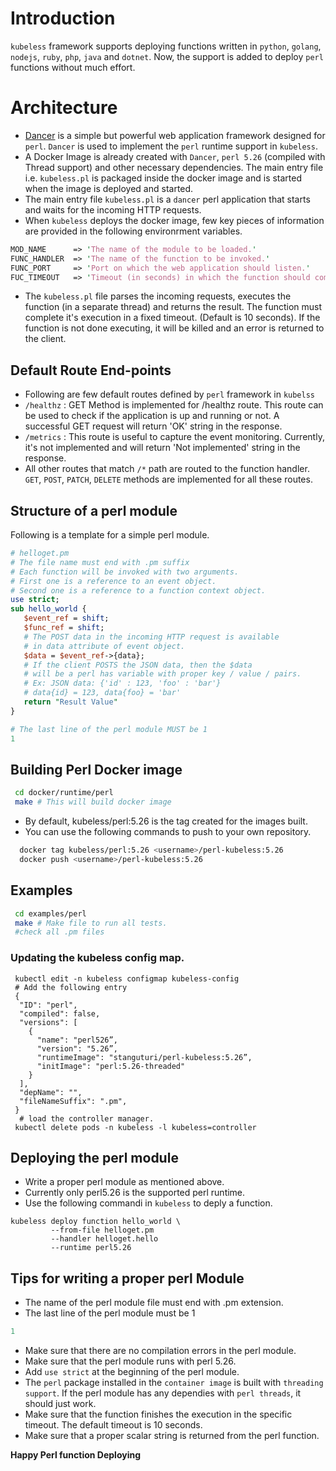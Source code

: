 
# Introduction
`kubeless` framework supports deploying functions written in `python`, `golang`, `nodejs`, `ruby`, `php`, `java` and `dotnet`. Now, the support is added to deploy `perl` functions without much effort.

# Architecture
* [Dancer](http://perldancer.org) is a simple but powerful web application framework designed for `perl`. `Dancer` is used to implement the `perl` runtime support in `kubeless`.
* A Docker Image is already created with `Dancer`, `perl 5.26` (compiled with Thread support) and other necessary dependencies. The main entry file i.e. `kubeless.pl` is packaged inside the docker image and is started when the image is deployed and started.
* The main entry file `kubeless.pl` is a `dancer` perl application that starts and waits for the incoming HTTP requests.
* When `kubeless` deploys the docker image, few key pieces of information are provided in the following environrment variables.

```perl
MOD_NAME      => 'The name of the module to be loaded.'
FUNC_HANDLER  => 'The name of the function to be invoked.'
FUNC_PORT     => 'Port on which the web application should listen.'
FUC_TIMEOUT   => 'Timeout (in seconds) in which the function should complete the execution.'
```

*  The `kubeless.pl` file parses the incoming requests, executes the function (in a separate thread) and returns the result. The function must complete it's execution in a fixed timeout. (Default is 10 seconds). If the function is not done executing, it will
be killed and an error is returned to the client.

## Default Route End-points
* Following are few default routes defined by `perl` framework in `kubelss`
* `/healthz` : GET Method is implemented for /healthz route. This route can be used to check if the application is up and running or not. A successful GET request will return 'OK' string in the response.
* `/metrics` : This route is useful to capture the event monitoring. Currently, it's not implemented and will return 'Not implemented' string in the response.
* All other routes that match `/*` path are routed to the function handler. `GET`, `POST`, `PATCH`, `DELETE` methods are implemented for all these routes.

## Structure of a perl module
Following is a template for a simple perl module.
```perl
# helloget.pm
# The file name must end with .pm suffix
# Each function will be invoked with two arguments.
# First one is a reference to an event object.
# Second one is a reference to a function context object.
use strict;
sub hello_world {
   $event_ref = shift;
   $func_ref = shift;
   # The POST data in the incoming HTTP request is available
   # in data attribute of event object.
   $data = $event_ref->{data};
   # If the client POSTS the JSON data, then the $data
   # will be a perl has variable with proper key / value / pairs.
   # Ex: JSON data: {'id' : 123, 'foo' : 'bar'}
   # data{id} = 123, data{foo} = 'bar'
   return "Result Value"
}

# The last line of the perl module MUST be 1
1
```

## Building Perl Docker image
```bash
 cd docker/runtime/perl
 make # This will build docker image
```
* By default, kubeless/perl:5.26 is the tag created for the images built.
* You can use the following commands to push to your own repository.
```bash
  docker tag kubeless/perl:5.26 <username>/perl-kubeless:5.26
  docker push <username>/perl-kubeless:5.26
```

## Examples
```bash
 cd examples/perl
 make # Make file to run all tests.
 #check all .pm files
```

### Updating the kubeless config map.
```
 kubectl edit -n kubeless configmap kubeless-config
 # Add the following entry
 {
  "ID": "perl",
  "compiled": false,
  "versions": [
    {
      "name": "perl526”,
      "version": "5.26”,
      "runtimeImage": "stanguturi/perl-kubeless:5.26”,
      "initImage": "perl:5.26-threaded"
    }
  ],
  "depName": "",
  "fileNameSuffix": ".pm",
 }
  # load the controller manager.
 kubectl delete pods -n kubeless -l kubeless=controller
```

## Deploying the perl module
* Write a proper perl module as mentioned above.
* Currently only perl5.26 is the supported perl runtime.
* Use the following commandi in `kubeless` to deply a function.
```
kubeless deploy function hello_world \
         --from-file helloget.pm
         --handler helloget.hello
         --runtime perl5.26
```

## Tips for writing a proper perl Module
* The name of the perl module file must end with .pm extension.
* The last line of the perl module must be 1
```perl
1
```
* Make sure that there are no compilation errors in the perl module.
* Make sure that the perl module runs with perl 5.26.
* Add `use strict` at the beginning of the perl module.
* The `perl` package installed in the `container image` is built with `threading support`. If the perl module has any dependies with `perl threads`, it should just work.
* Make sure that the function finishes the execution in the specific timeout. The default timeout is 10 seconds.
* Make sure that a proper scalar string is returned from the perl function.

**Happy Perl function Deploying**
